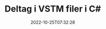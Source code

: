 ---
############################# Static ############################
layout: "auto-gen-merger"
date: 2022-10-25T07:32:28
draft: false
otherformats: epub html mht mhtml odp ods odt one otp ott pdf pps ppsx ppt pptx rtf

############################# Head ############################
head_title: "Deltag i VSTM filer i C# | VSTM Fusion"
head_description: "Sammenføj flere VSTM filer til en enkelt fil ved hjælp af C# .NET documents merger API. Sammensæt specifikke sider eller sideintervaller fra forskellige dokumenter til et enkelt dokument."

############################# Header ############################
title: "Deltag i VSTM filer i C#"
description: "Slut dig til VSTM med et par linjer med .NET-kode."
bg_image: "https://cms.admin.containerize.com/templates/aspose/App_Themes/V3/images/bg/header1.png"
bg_overlay: false
button:
    enable: true
    icon: "fas fa-arrow-down"
    label: "Download gratis prøveversion"
    link: "https://downloads.groupdocs.com/merger/net"

############################# SubMenu ############################
submenu:
    enable: true

    left:
        img_alt: "GroupDocs.Merger for .NET"
        image: "https://cms.admin.containerize.com/templates/groupdocs/images/product-logos/90x90-noborder/groupdocs-merger-net.png"
        product: "GroupDocs.Merger"
        platform: ".NET"

    middle:
        button:

            # button loop
            - link: "https://apireference.groupdocs.com/merger/net"
              text: "API-reference"

            # button loop
            - link: "https://github.com/groupdocs-merger"
              text: "Kode eksempler"

            # button loop
            - link: "https://products.groupdocs.app/merger/family"
              text: "Live demoer"

            # button loop
            - link: "https://purchase.groupdocs.com/pricing/merger/net"
              text: "Prissætning"

    right:
        link_download: "https://downloads.groupdocs.com/merger"
        link_learn: "https://docs.groupdocs.com/merger/net"
        link_buy: "https://purchase.groupdocs.com"

############################# About ############################
about:
    enable: true
    title: "Om GroupDocs.Merger for .NET API"
    content: |
        [GroupDocs.Merger for .NET](/da/merger/net/) giver en bekvem løsning til at forbinde flere PDF-filer, Microsoft Office (Word, Excel, PowerPoint, OneNote), OpenDocument, HTML, billeder og mange andre dokumenter i en enkelt fil i .NET-applikationer. GroupDocs.Merger vil spare dig for mange kræfter, da du har lov til at deltage i VSTM dokumenter - der er ingen grund til at installere tredjepartssoftware, desktop-applikationer eller plugins. Nu er det unødvendigt at spilde din tid og forbinde filer manuelt! GroupDocs mission er at levere den bedste kvalitet og forenkle dokumentbehandlingsarbejdsgange.
        
        GroupDocs.Merger API er det rigtige valg til virksomhedsløsninger, som har brug for filsammenføjningsfunktioner. Disse API'er er godt understøttet på alle større operativsystemer og platforme, inklusive .NET Framework, .NET Standard, .NET Core, Mono.

############################# Steps ############################
steps:
    enable: true
    title_left: "Sådan forbinder du flere VSTM-filer"
    content_left: |
        [GroupDocs.Merger for .NET](/da/merger/net/) gør det nemt for .NET-udviklere at forbinde to eller flere VSTM-filer i deres applikationer ved at implementere en få nemme trin.
        
        * Opret ny forekomst af **Merger** og videregiv kildedokumentstien som en konstruktørparameter.
        * Ring til **Join** i klassen **Merger** og bestå den anden kildedokumentsti.
        * Ring til **Save** af klassen **Merger** for at gemme det flettede dokument.

    title_right: "Systemkrav"
    content_right: |
        GroupDocs.Merger for .NET API'er understøttes på alle større platforme og operativsystemer. Før du udfører koden nedenfor, skal du sørge for, at du har følgende forudsætninger installeret på dit system.

        * Operativsystemer: Microsoft Windows, Linux, MacOS
        * Udviklingsmiljøer: Visual Studio, Xamarin, MonoDevelop
        * Rammer: .NET Framework, .NET Standard, .NET Core, Mono
        * Download den seneste version af GroupDocs.Merger for .NET fra [NuGet](https://www.nuget.org/packages/groupdocs.merger)
         
    code: |
     {{% merger/additional-styles %}}
     {{< merger/code-merger title="Sådan tilslutter du VSTM filer ved hjælp af C# eksempelkode">}}

        ```csharp    
        // Deltag i VSTM filer ved hjælp af GroupDocs.Merger API
        // Instantiér fusion med input VSTM dokument
        using (Merger merger = new Merger("input1.vstm"))
          {
            // Kald Sammenføjningsmetode for fusionsklasseforekomst og videregiv anden kildedokumentsti
            merger.Join("input2.vstm");
    
            // Kald Gem metode for Merger-klasseforekomst for at gemme flettet dokument
            merger.Save("merged-file.vstm");
          }
        ```
     {{< /merger/code-merger >}}

############################# Demos ############################
demos:
    enable: true
    title: "Live-demoer - Online-app til at deltage i dokumenter"
    content: |
       Slut dig til mere end én VSTM-fil lige nu ved at besøge webstedet [GroupDocs.Merger Live Demos](https://products.groupdocs.app/merger/vstm).
       Live-demoen har følgende fordele.
        
############################# About Formats ############################
about_formats:
    enable: true

############################# More Formats ############################
more_formats:
    enable: true
    title: "Sammenføjning af andre dokumentformater"
    content: |
        .NET dokumenterer fusions-API til filformater og billeder. Sammensæt nogle af de populære dokumentformater som angivet nedenfor.

############################# Back to top ###############################
back_to_top:
    enable: true
---